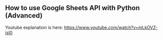 ## How to use Google Sheets API with Python (Advanced)

Youtube explanation is here: https://www.youtube.com/watch?v=mLkOVZ-isI0



